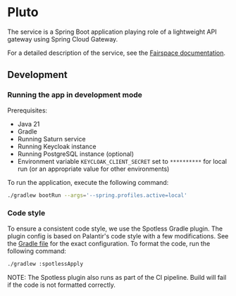 # Pluto

The service is a Spring Boot application playing role of a lightweight API gateway using Spring Cloud Gateway.

For a detailed description of the service, see the [Fairspace documentation](../../README.adoc).

## Development

### Running the app in development mode

Prerequisites:

- Java 21
- Gradle
- Running Saturn service
- Running Keycloak instance
- Running PostgreSQL instance (optional)
- Environment variable `KEYCLOAK_CLIENT_SECRET` set to `**********` for local run (or an appropriate value for other environments)

To run the application, execute the following command:

```bash
./gradlew bootRun --args='--spring.profiles.active=local'
```

### Code style

To ensure a consistent code style, we use the Spotless Gradle plugin. The plugin config is based on Palantir's code style with a few modifications. See the [Gradle file](build.gradle) for the exact configuration.
To format the code, run the following command:

```bash
./gradlew :spotlessApply
```

NOTE: The Spotless plugin also runs as part of the CI pipeline. Build will fail if the code is not formatted correctly.


